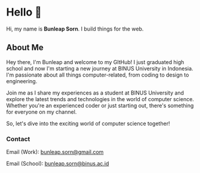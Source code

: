 # Hello 👋
Hi, my name is **Bunleap Sorn**. I build things for the web.

## About Me
Hey there, I'm Bunleap and welcome to my GItHub! I just graduated high school and now I'm starting a new journey at BINUS University in Indonesia. I'm passionate about all things computer-related, from coding to design to engineering.

Join me as I share my experiences as a student at BINUS University and explore the latest trends and technologies in the world of computer science. Whether you're an experienced coder or just starting out, there's something for everyone on my channel.

So, let's dive into the exciting world of computer science together!

### Contact
Email (Work): bunleap.sorn@gmail.com

Email (School): bunleap.sorn@binus.ac.id
